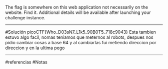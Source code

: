 The flag is somewhere on this web application not necessarily on the website. Find it.
Additional details will be available after launching your challenge instance.

------------
#Solución 
picoCTF{Who_D03sN7_L1k5_90B0T5_718c9043}
Esta tambien estuvo algo facil, nomas teniamos que meternos al robots, despues nos pidio cambiar cosas a base 64 y al cambiarlas fui metiendo direccion por direccion y en la ultima pego


-------
#referencias 
#Notas 